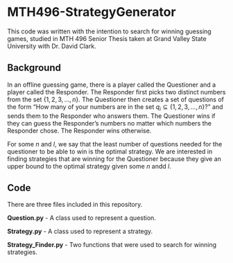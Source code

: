 # MTH496-StrategyGenerator
This code was written with the intention to search for winning guessing games, studied in MTH 496 Senior Thesis taken at Grand Valley State University with Dr. David Clark.

## Background
In an offline guessing game, there is a player called the Questioner and a player called the Responder. The Responder first picks two distinct numbers from the set $`\{1, 2, 3, \dots, n\}`$. The Questioner then creates a set of questions of the form “How many of your numbers are in the set $`q_i \subseteq \{1, 2, 3, \dots, n\}`$?” and sends them to the Responder who answers them. The Questioner wins if they can guess the Responder’s numbers no matter which numbers the Responder chose. The Responder wins otherwise.

For some $n$ and $l$, we say that the least number of questions needed for the questioner to be able to win is the optimal strategy. We are interested in finding strategies that are winning for the Questioner because they give an upper bound to the optimal strategy given some $n$ andd $l$.

## Code
There are three files included in this repository.

**Question.py** - A class used to represent a question.

**Strategy.py** - A class used to represent a strategy.

**Strategy_Finder.py** - Two functions that were used to search for winning strategies.
